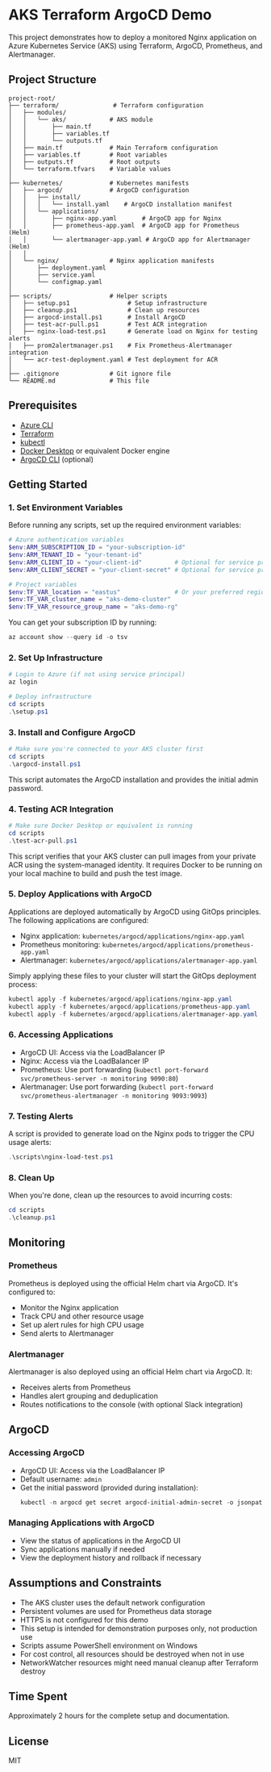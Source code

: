 # AKS Terraform ArgoCD Demo

This project demonstrates how to deploy a monitored Nginx application on Azure Kubernetes Service (AKS) using Terraform, ArgoCD, Prometheus, and Alertmanager.

## Project Structure

```
project-root/
├── terraform/               # Terraform configuration
│   ├── modules/
│   │   └── aks/            # AKS module
│   │       ├── main.tf
│   │       ├── variables.tf
│   │       └── outputs.tf
│   ├── main.tf             # Main Terraform configuration
│   ├── variables.tf        # Root variables
│   ├── outputs.tf          # Root outputs
│   └── terraform.tfvars    # Variable values
│
├── kubernetes/             # Kubernetes manifests
│   ├── argocd/             # ArgoCD configuration
│   │   ├── install/
│   │   │   └── install.yaml    # ArgoCD installation manifest
│   │   └── applications/
│   │       ├── nginx-app.yaml       # ArgoCD app for Nginx
│   │       ├── prometheus-app.yaml  # ArgoCD app for Prometheus (Helm)
│   │       └── alertmanager-app.yaml # ArgoCD app for Alertmanager (Helm)
│   │
│   └── nginx/              # Nginx application manifests
│       ├── deployment.yaml
│       ├── service.yaml
│       └── configmap.yaml
│
├── scripts/                # Helper scripts
│   ├── setup.ps1                # Setup infrastructure
│   ├── cleanup.ps1              # Clean up resources
│   ├── argocd-install.ps1       # Install ArgoCD
│   ├── test-acr-pull.ps1        # Test ACR integration
│   ├── nginx-load-test.ps1      # Generate load on Nginx for testing alerts
│   ├── prom2alertmanager.ps1    # Fix Prometheus-Alertmanager integration
│   └── acr-test-deployment.yaml # Test deployment for ACR
│
├── .gitignore              # Git ignore file
└── README.md               # This file
```

## Prerequisites

- [Azure CLI](https://docs.microsoft.com/en-us/cli/azure/install-azure-cli)
- [Terraform](https://www.terraform.io/downloads.html)
- [kubectl](https://kubernetes.io/docs/tasks/tools/install-kubectl/)
- [Docker Desktop](https://www.docker.com/products/docker-desktop) or equivalent Docker engine
- [ArgoCD CLI](https://argo-cd.readthedocs.io/en/stable/cli_installation/) (optional)

## Getting Started

### 1. Set Environment Variables

Before running any scripts, set up the required environment variables:

```powershell
# Azure authentication variables
$env:ARM_SUBSCRIPTION_ID = "your-subscription-id"
$env:ARM_TENANT_ID = "your-tenant-id"
$env:ARM_CLIENT_ID = "your-client-id"         # Optional for service principal
$env:ARM_CLIENT_SECRET = "your-client-secret" # Optional for service principal

# Project variables
$env:TF_VAR_location = "eastus"               # Or your preferred region
$env:TF_VAR_cluster_name = "aks-demo-cluster"
$env:TF_VAR_resource_group_name = "aks-demo-rg"
```

You can get your subscription ID by running:
```powershell
az account show --query id -o tsv
```

### 2. Set Up Infrastructure

```powershell
# Login to Azure (if not using service principal)
az login

# Deploy infrastructure
cd scripts
.\setup.ps1
```

### 3. Install and Configure ArgoCD

```powershell
# Make sure you're connected to your AKS cluster first
cd scripts
.\argocd-install.ps1
```

This script automates the ArgoCD installation and provides the initial admin password.

### 4. Testing ACR Integration

```powershell
# Make sure Docker Desktop or equivalent is running
cd scripts
.\test-acr-pull.ps1
```

This script verifies that your AKS cluster can pull images from your private ACR using the system-managed identity. It requires Docker to be running on your local machine to build and push the test image.

### 5. Deploy Applications with ArgoCD

Applications are deployed automatically by ArgoCD using GitOps principles. The following applications are configured:

- Nginx application: `kubernetes/argocd/applications/nginx-app.yaml`
- Prometheus monitoring: `kubernetes/argocd/applications/prometheus-app.yaml`
- Alertmanager: `kubernetes/argocd/applications/alertmanager-app.yaml`

Simply applying these files to your cluster will start the GitOps deployment process:

```powershell
kubectl apply -f kubernetes/argocd/applications/nginx-app.yaml
kubectl apply -f kubernetes/argocd/applications/prometheus-app.yaml
kubectl apply -f kubernetes/argocd/applications/alertmanager-app.yaml
```

### 6. Accessing Applications

- ArgoCD UI: Access via the LoadBalancer IP
- Nginx: Access via the LoadBalancer IP
- Prometheus: Use port forwarding (`kubectl port-forward svc/prometheus-server -n monitoring 9090:80`)
- Alertmanager: Use port forwarding (`kubectl port-forward svc/prometheus-alertmanager -n monitoring 9093:9093`)

### 7. Testing Alerts

A script is provided to generate load on the Nginx pods to trigger the CPU usage alerts:

```powershell
.\scripts\nginx-load-test.ps1
```

### 8. Clean Up

When you're done, clean up the resources to avoid incurring costs:

```powershell
cd scripts
.\cleanup.ps1
```

## Monitoring

### Prometheus

Prometheus is deployed using the official Helm chart via ArgoCD. It's configured to:
- Monitor the Nginx application
- Track CPU and other resource usage
- Set up alert rules for high CPU usage
- Send alerts to Alertmanager

### Alertmanager

Alertmanager is also deployed using an official Helm chart via ArgoCD. It:
- Receives alerts from Prometheus
- Handles alert grouping and deduplication
- Routes notifications to the console (with optional Slack integration)

## ArgoCD

### Accessing ArgoCD

- ArgoCD UI: Access via the LoadBalancer IP
- Default username: `admin`
- Get the initial password (provided during installation): 
  ```powershell
  kubectl -n argocd get secret argocd-initial-admin-secret -o jsonpath="{.data.password}" | [System.Text.Encoding]::UTF8.GetString([System.Convert]::FromBase64String($password))
  ```

### Managing Applications with ArgoCD

- View the status of applications in the ArgoCD UI
- Sync applications manually if needed
- View the deployment history and rollback if necessary

## Assumptions and Constraints

- The AKS cluster uses the default network configuration
- Persistent volumes are used for Prometheus data storage
- HTTPS is not configured for this demo
- This setup is intended for demonstration purposes only, not production use
- Scripts assume PowerShell environment on Windows
- For cost control, all resources should be destroyed when not in use
- NetworkWatcher resources might need manual cleanup after Terraform destroy

## Time Spent

Approximately 2 hours for the complete setup and documentation.

## License

MIT